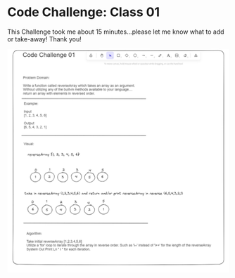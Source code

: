 # Code Challenge: Class 01


This Challenge took me about 15 minutes...please let me know what to add or take-away! Thank you!

![Alt text](<Code Challenge 01 Whiteboard.png>)
